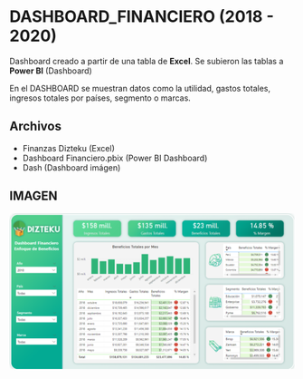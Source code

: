 # DASHBOARD_FINANCIERO (2018 - 2020)

Dashboard creado a partir de una tabla de **Excel**.
Se subieron las tablas a **Power BI** (Dashboard)

En el DASHBOARD se muestran datos como la utilidad, gastos totales, ingresos totales por países, segmento o marcas.

## Archivos
- Finanzas Dizteku (Excel)
- Dashboard Financiero.pbix (Power BI Dashboard)
- Dash (Dashboard imágen)


## IMAGEN

![Dashboard](https://github.com/qarlosbaldovino/DASHBOARD_FINANCIERO/blob/master/dash.png?raw=true)
